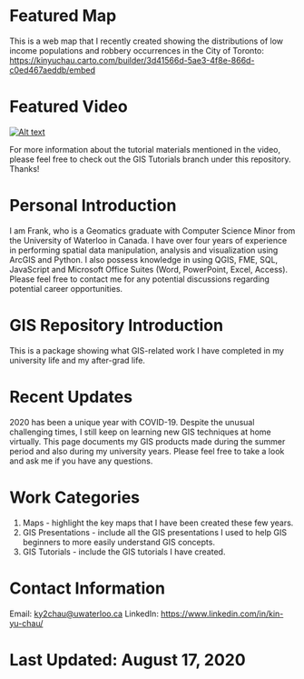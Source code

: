 # Featured Map
This is a web map that I recently created showing the distributions of low income populations and robbery occurrences in the City of Toronto:
https://kinyuchau.carto.com/builder/3d41566d-5ae3-4f8e-866d-c0ed467aeddb/embed

# Featured Video
[![Alt text](https://img.youtube.com/vi/wTqrD6s8BSI/0.jpg)](https://www.youtube.com/watch?v=wTqrD6s8BSI)

For more information about the tutorial materials mentioned in the video, please feel free to check out the GIS Tutorials branch under this repository. Thanks!

# Personal Introduction
I am Frank, who is a Geomatics graduate with Computer Science Minor from the University of Waterloo in Canada. 
I have over four years of experience in performing spatial data manipulation, analysis and visualization using ArcGIS and Python.
I also possess knowledge in using QGIS, FME, SQL, JavaScript and Microsoft Office Suites (Word, PowerPoint, Excel, Access).
Please feel free to contact me for any potential discussions regarding potential career opportunities.

# GIS Repository Introduction
This is a package showing what GIS-related work I have completed in my university life and my after-grad life.

# Recent Updates
2020 has been a unique year with COVID-19. Despite the unusual challenging times, I still keep on learning new GIS techniques at home virtually. This page documents my GIS products made during the summer period and also during my university years. Please feel free to take a look and ask me if you have any questions.

# Work Categories
1. Maps - highlight the key maps that I have been created these few years.
2. GIS Presentations - include all the GIS presentations I used to help GIS beginners to more easily understand GIS concepts.
3. GIS Tutorials - include the GIS tutorials I have created.

# Contact Information
Email: ky2chau@uwaterloo.ca
LinkedIn: https://www.linkedin.com/in/kin-yu-chau/

# Last Updated: August 17, 2020
